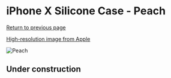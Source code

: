 # iPhone X Silicone Case - Peach

[Return to previous page](/iphone_x)

[High-resolution image from Apple](https://store.storeimages.cdn-apple.com/8756/as-images.apple.com/is/MRRC2?wid=4500&hei=4500&fmt=png)

<div style="width: 512px"><img src="/almost_uncompressed/MRRC2.webp" alt="Peach"></div>

## Under construction
